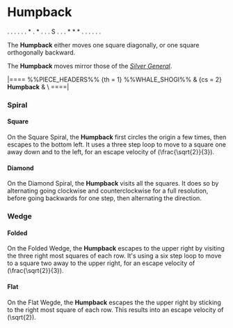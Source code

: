 # Humpback

<div class = "movement">
. . . . .
. * . * .
. . S . .
. * * * .
. . . . .
</div>

The **Humpback** either moves one square diagonally, or one
square orthogonally backward.

The **Humpback** moves mirror those of the 
[*Silver General*](silver_general.html).

|====
%%PIECE_HEADERS%%
  {th = 1}  %%WHALE_SHOGI%%
& {cs = 2}  **Humpback**
&           \\
====|

### Spiral

#### Square

On the Square Spiral, the **Humpback** first circles the origin a few times,
then escapes to the bottom left. It uses a three step loop to
move to a square one away down and to the left, for an escape
velocity of \(\frac{\sqrt{2}}{3}\).

#### Diamond

On the Diamond Spiral, the **Humpback** visits all the squares. It does so
by alternating going clockwise and counterclockwise for a full resolution,
before going backwards for one step, then alternating the direction.

### Wedge

#### Folded

On the Folded Wedge, the **Humpback** escapes to the upper right by
visiting the three right most squares of each row. It's using a 
six step loop to move to a square two away to the upper right,
for an escape velocity of \(\frac{\sqrt{2}}{3}\).

#### Flat

On the Flat Wegde, the **Humpback** escapes the the upper right by
sticking to the right most square of each row. This results into
an escape velocity of \(\sqrt{2}\).

